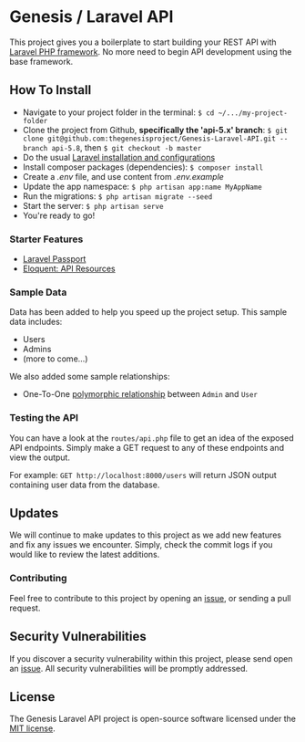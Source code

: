 # Genesis / Laravel API

This project gives you a boilerplate to start building your REST API with [Laravel PHP framework](https://laravel.com). No more need to begin API development using the base framework.

## How To Install

- Navigate to your project folder in the terminal: `$ cd ~/.../my-project-folder`
- Clone the project from Github, **specifically the 'api-5.x' branch**: `$ git clone git@github.com:thegenesisproject/Genesis-Laravel-API.git --branch api-5.8`, then `$ git checkout -b master`
- Do the usual [Laravel installation and configurations](https://laravel.com/docs/5.8)
- Install composer packages (dependencies): `$ composer install`
- Create a *.env* file, and use content from *.env.example*
- Update the app namespace: `$ php artisan app:name MyAppName`
- Run the migrations: `$ php artisan migrate --seed`
- Start the server: `$ php artisan serve`
- You're ready to go! 

### Starter Features

- [Laravel Passport](https://laravel.com/docs/5.8/passport)
- [Eloquent: API Resources](https://laravel.com/docs/5.8/eloquent-resources)

### Sample Data

Data has been added to help you speed up the project setup. This sample data includes:

- Users
- Admins
- (more to come...)

We also added some sample relationships:

- One-To-One [polymorphic relationship](https://laravel.com/docs/5.8/eloquent-relationships#polymorphic-relationships) between `Admin` and `User`

### Testing the API

You can have a look at the `routes/api.php` file to get an idea of the exposed API endpoints. Simply make a GET request to any of these endpoints and view the output.

For example: `GET http://localhost:8000/users` will return JSON output containing user data from the database.

## Updates

We will continue to make updates to this project as we add new features and fix any issues we encounter. Simply, check the commit logs if you would like to review the latest additions.

### Contributing

Feel free to contribute to this project by opening an [issue](https://github.com/thegenesisproject/Genesis-Laravel-API/issues), or sending a pull request.

## Security Vulnerabilities

If you discover a security vulnerability within this project, please send open an [issue](https://github.com/thegenesisproject/Genesis-Laravel-API/issues). All security vulnerabilities will be promptly addressed.

## License

The Genesis Laravel API project is open-source software licensed under the [MIT license](https://opensource.org/licenses/MIT).
